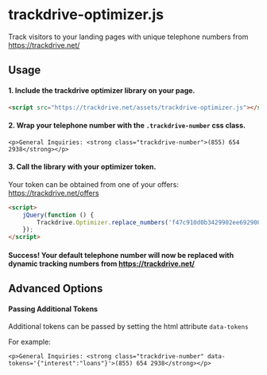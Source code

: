 # trackdrive-optimizer.js

Track visitors to your landing pages with unique telephone numbers from https://trackdrive.net/


## Usage

#### 1. Include the trackdrive optimizer library on your page.

``` html
<script src="https://trackdrive.net/assets/trackdrive-optimizer.js"></script>
```

#### 2. Wrap your telephone number with the `.trackdrive-number` css class.

```
<p>General Inquiries: <strong class="trackdrive-number">(855) 654 2938</strong></p>
```

#### 3. Call the library with your optimizer token.

Your token can be obtained from one of your offers: https://trackdrive.net/offers

``` html
<script>
    jQuery(function () {
        Trackdrive.Optimizer.replace_numbers('f47c910d0b3429902ee69290009e36a4');
    });
</script>
```

#### Success! Your default telephone number will now be replaced with dynamic tracking numbers from https://trackdrive.net/



## Advanced Options

#### Passing Additional Tokens

Additional tokens can be passed by setting the html attribute `data-tokens`

For example:

```
<p>General Inquiries: <strong class="trackdrive-number" data-tokens='{"interest":"loans"}'>(855) 654 2938</strong></p>
```


